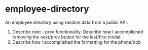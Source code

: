 # employee-directory
 An employee directory using random data from a public API.

1. Describe next - prev functionality. Describe how I accomplished removing the next/prev button for the last/first modal.
2. Describe how I accomplished the formatting for the phone/dob
